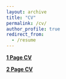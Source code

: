 ```yaml
---
layout: archive
title: "CV"
permalink: /cv/
author_profile: true
redirect_from:
  - /resume
---
```


**[1 Page CV](http://myarmatov.github.io/files/CV_Muhammetmyrat_Yarmatov.pdf)**

**[2 Page CV](http://myarmatov.github.io/files/CV_Muhammetmyrat_Yarmatov_2_page.pdf)**
